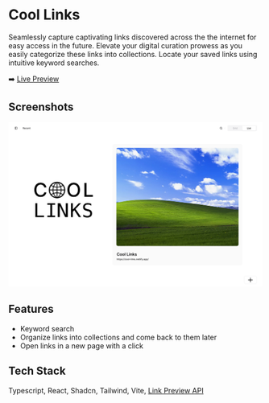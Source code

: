 # Cool Links

Seamlessly capture captivating links discovered across the the internet for easy access in the future. Elevate your digital curation prowess as you easily categorize these links into collections. Locate your saved links using intuitive keyword searches.

:arrow_right: [Live Preview](https://cool-links.netlify.app/)

## Screenshots

![App Screenshot](./public/thumbnail.png)

## Features

-   Keyword search
-   Organize links into collections and come back to them later
-   Open links in a new page with a click

## Tech Stack

Typescript, React, Shadcn, Tailwind, Vite, [Link Preview API](https://www.linkpreview.net/)
